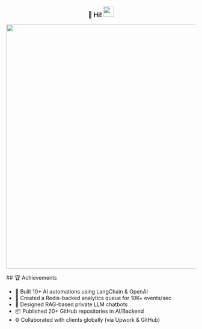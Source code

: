 <h3 align="center">
   👋 Hi!
  <img src="https://media.giphy.com/media/hvRJCLFzcasrR4ia7z/giphy.gif" width="28">
</h3> 
<p align="center">
  <a href="#"><img width="650px" src="https://readme-typing-svg.herokuapp.com?font=Ubuntu&color=58a6ff&size=22&center=true&lines=Hello,+World+🌎;Welcome+to+my+GitHub+profile+😇;Happy+to+see+you+here+😀;Feel+free+to+look+around+😌;Reach+me+out+if+you+need+me+🤗;Have+a+great+day+😊"></a>
</p>
 ## 🏆 Achievements

- 🎯 Built 10+ AI automations using LangChain & OpenAI
- 🚀 Created a Redis-backed analytics queue for 10K+ events/sec
- 🧠 Designed RAG-based private LLM chatbots
- 📦 Published 20+ GitHub repositories in AI/Backend
- 🌐 Collaborated with clients globally (via Upwork & GitHub)